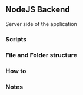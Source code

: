 ## NodeJS Backend

Server side of the application

### Scripts

### File and Folder structure

### How to

### Notes
